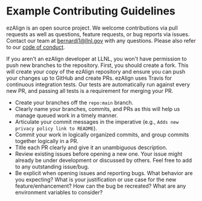 # Example Contributing Guidelines

ezAlign is an open source project. We welcome contributions via pull requests as well as questions, feature requests, or bug reports via issues. Contact our team at [bernardi1@llnl.gov](mailto:bernard1@llnl.gov) with any questions. Please also refer to our [code of conduct](https://github.com/LLNL/.github/tree/master/community-health/CODE_OF_CONDUCT.md).

If you aren't an ezAlign developer at LLNL, you won't have permission to push new branches to the repository. First, you should create a fork. This will create your copy of the ezAlign repository and ensure you can push your changes up to GitHub and create PRs. ezAlign uses Travis for continuous integration tests. Our tests are automatically run against every new PR, and passing all tests is a requirement for merging your PR.

* Create your branches off the `repo:main` branch.
* Clearly name your branches, commits, and PRs as this will help us manage queued work in a timely manner.
* Articulate your commit messages in the imperative (e.g., `Adds new privacy policy link to README`).
* Commit your work in logically organized commits, and group commits together logically in a PR.
* Title each PR clearly and give it an unambiguous description.
* Review existing issues before opening a new one. Your issue might already be under development or discussed by others. Feel free to add to any outstanding issue/bug.
* Be explicit when opening issues and reporting bugs. What behavior are you expecting? What is your justification or use case for the new feature/enhancement? How can the bug be recreated? What are any environment variables to consider?
